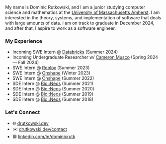 My name is Dominic Rutkowski, and I am a junior studying computer science and mathematics at the [University of Massachusetts Amherst](https://www.umass.edu/). I am interested in the theory, systems, and implementation of software that deals with large amounts of data. I am on track to graduate in December 2024, and after that, I aspire to work as a software engineer.

### My Experience

- Incoming SWE Intern @ [Databricks](https://www.databricks.com/) (Summer 2024)
- Incoming Undergraduate Researcher w/ [Cameron Musco](https://people.cs.umass.edu/~cmusco/) (Spring 2024 — Fall 2024)
- SWE Intern @ [Roblox](https://www.roblox.com/) (Summer 2023)
- SWE Intern @ [Onshape](https://www.onshape.com/) (Winter 2023)
- SWE Intern @ [Onshape](https://www.onshape.com/) (Summer 2022)
- SDE Intern @ [Bio::Neos](https://bioneos.com/) (Summer 2021)
- SDE Intern @ [Bio::Neos](https://bioneos.com/) (Summer 2020)
- SDE Intern @ [Bio::Neos](https://bioneos.com/) (Summer 2019)
- SDE Intern @ [Bio::Neos](https://bioneos.com/) (Summer 2018)

### Let's Connect

- 🌐 [drutkowski.dev](https://drutkowski.dev)
- ✉️ [drutkowski.dev/contact](https://drutkowski.dev/contact)
- 🟦 [linkedin.com/in/dominicrutk](https://linkedin.com/in/dominicrutk)
